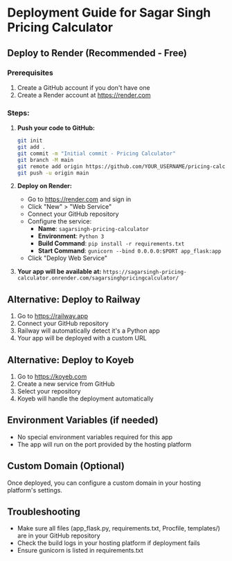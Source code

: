 # Deployment Guide for Sagar Singh Pricing Calculator

## Deploy to Render (Recommended - Free)

### Prerequisites
1. Create a GitHub account if you don't have one
2. Create a Render account at https://render.com

### Steps:

1. **Push your code to GitHub:**
   ```bash
   git init
   git add .
   git commit -m "Initial commit - Pricing Calculator"
   git branch -M main
   git remote add origin https://github.com/YOUR_USERNAME/pricing-calculator.git
   git push -u origin main
   ```

2. **Deploy on Render:**
   - Go to https://render.com and sign in
   - Click "New" > "Web Service"
   - Connect your GitHub repository
   - Configure the service:
     - **Name**: `sagarsingh-pricing-calculator`
     - **Environment**: `Python 3`
     - **Build Command**: `pip install -r requirements.txt`
     - **Start Command**: `gunicorn --bind 0.0.0.0:$PORT app_flask:app`
   - Click "Deploy Web Service"

3. **Your app will be available at:**
   `https://sagarsingh-pricing-calculator.onrender.com/sagarsinghpricingcalculator/`

## Alternative: Deploy to Railway

1. Go to https://railway.app
2. Connect your GitHub repository
3. Railway will automatically detect it's a Python app
4. Your app will be deployed with a custom URL

## Alternative: Deploy to Koyeb

1. Go to https://koyeb.com
2. Create a new service from GitHub
3. Select your repository
4. Koyeb will handle the deployment automatically

## Environment Variables (if needed)
- No special environment variables required for this app
- The app will run on the port provided by the hosting platform

## Custom Domain (Optional)
Once deployed, you can configure a custom domain in your hosting platform's settings.

## Troubleshooting
- Make sure all files (app_flask.py, requirements.txt, Procfile, templates/) are in your GitHub repository
- Check the build logs in your hosting platform if deployment fails
- Ensure gunicorn is listed in requirements.txt
